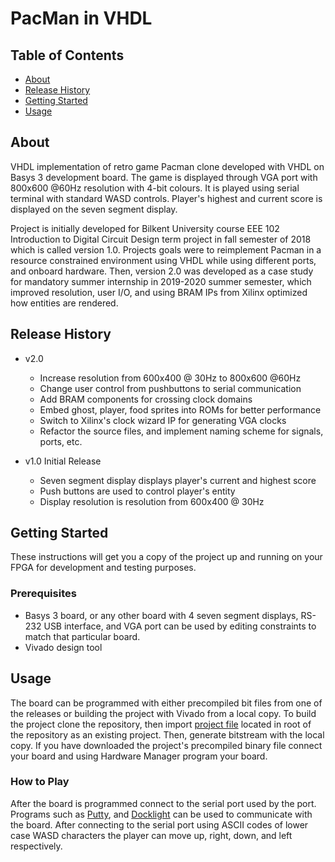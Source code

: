 # PacMan in VHDL

## Table of Contents

+ [About](#about)
+ [Release History](#release_history)
+ [Getting Started](#getting_started)
+ [Usage](#usage)

## About <a name = "about"></a>

VHDL implementation of retro game Pacman clone developed with VHDL on Basys 3 development board.
The game is displayed through VGA port with 800x600 @60Hz resolution with 4-bit colours.
It is played using serial terminal with standard WASD controls. Player's highest and current score
is displayed on the seven segment display.

Project is initially developed for Bilkent University course EEE 102 Introduction to Digital
Circuit Design term project in fall semester of 2018 which is called version 1.0.
Projects goals were to reimplement Pacman in a resource constrained environment using VHDL while
using different ports, and onboard hardware. Then, version 2.0 was developed as a case study for
mandatory summer internship in 2019-2020 summer semester, which improved resolution, user I/O,
and using BRAM IPs from Xilinx optimized how entities are rendered.

## Release History <a name = "release_history"></a>

+ v2.0
  + Increase resolution from 600x400 @ 30Hz to 800x600 @60Hz
  + Change user control from pushbuttons to serial communication
  + Add BRAM components for crossing clock domains
  + Embed ghost, player, food sprites into ROMs for better performance
  + Switch to Xilinx's clock wizard IP for generating VGA clocks
  + Refactor the source files, and implement naming scheme for signals, ports, etc.

+ v1.0 Initial Release
  + Seven segment display displays player's current and highest score
  + Push buttons are used to control player's entity
  + Display resolution is resolution from 600x400 @ 30Hz

## Getting Started <a name = "getting_started"></a>

These instructions will get you a copy of the project up and running on your FPGA for development
and testing purposes.

### Prerequisites

+ Basys 3 board, or any other board with 4 seven segment displays, RS-232 USB interface, and VGA port
can be used by editing constraints to match that particular board.
+ Vivado design tool

## Usage <a name = "usage"></a>

The board can be programmed with either precompiled bit files from one of the releases or building
the project with Vivado from a local copy. To build the project clone the repository, then import
[project file](../pacman.xpr) located in root of the repository as an existing project. Then,
generate bitstream with the local copy. If you have downloaded the project's precompiled binary file
connect your board and using Hardware Manager program your board.

### How to Play

After the board is programmed connect to the serial port used by the port. Programs such as
[Putty](https://putty.org/), and [Docklight](https://docklight.de/) can be used to communicate with
the board. After connecting to the serial port using ASCII codes of lower case WASD characters the
player can move up, right, down, and left respectively.
